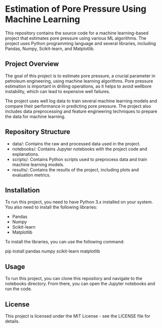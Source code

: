 # Estimation of Pore Pressure Using Machine Learning

This repository contains the source code for a machine learning-based project that estimates pore pressure using various ML algorithms. The project uses Python programming language and several libraries, including Pandas, Numpy, Scikit-learn, and Matplotlib.

## Project Overview
The goal of this project is to estimate pore pressure, a crucial parameter in petroleum engineering, using machine learning algorithms. Pore pressure estimation is important in drilling operations, as it helps to avoid wellbore instability, which can lead to expensive well failures.

The project uses well log data to train several machine learning models and compare their performance in predicting pore pressure. The project also includes data preprocessing and feature engineering techniques to prepare the data for machine learning.

## Repository Structure
- data/: Contains the raw and processed data used in the project.
- notebooks/: Contains Jupyter notebooks with the project code and explanations.
- scripts/: Contains Python scripts used to preprocess data and train machine learning models.
- results/: Contains the results of the project, including plots and evaluation metrics.

## Installation
To run this project, you need to have Python 3.x installed on your system. You also need to install the following libraries:

- Pandas
- Numpy
- Scikit-learn
- Matplotlib

To install the libraries, you can use the following command:

pip install pandas numpy scikit-learn matplotlib

## Usage
To run this project, you can clone this repository and navigate to the notebooks directory. From there, you can open the Jupyter notebooks and run the code.

## License
This project is licensed under the MIT License - see the LICENSE file for details.

